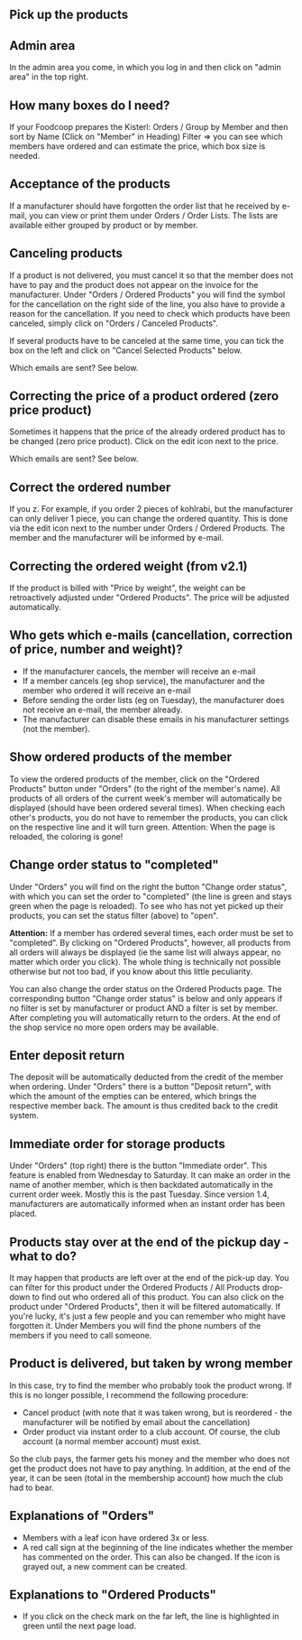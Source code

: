 ## Pick up the products

## Admin area

In the admin area you come, in which you log in and then click on "admin area" in the top right.

## How many boxes do I need?

If your Foodcoop prepares the Kisterl: Orders / Group by Member and then sort by Name (Click on "Member" in Heading) Filter => you can see which members have ordered and can estimate the price, which box size is needed.

## Acceptance of the products

If a manufacturer should have forgotten the order list that he received by e-mail, you can view or print them under Orders / Order Lists. The lists are available either grouped by product or by member.

## Canceling products

If a product is not delivered, you must cancel it so that the member does not have to pay and the product does not appear on the invoice for the manufacturer. Under "Orders / Ordered Products" you will find the symbol for the cancellation on the right side of the line, you also have to provide a reason for the cancellation. If you need to check which products have been canceled, simply click on "Orders / Canceled Products".

If several products have to be canceled at the same time, you can tick the box on the left and click on "Cancel Selected Products" below.

Which emails are sent? See below.

## Correcting the price of a product ordered (zero price product)

Sometimes it happens that the price of the already ordered product has to be changed (zero price product). Click on the edit icon next to the price.

Which emails are sent? See below.

## Correct the ordered number

If you z. For example, if you order 2 pieces of kohlrabi, but the manufacturer can only deliver 1 piece, you can change the ordered quantity. This is done via the edit icon next to the number under Orders / Ordered Products. The member and the manufacturer will be informed by e-mail.

## Correcting the ordered weight (from v2.1)

If the product is billed with "Price by weight", the weight can be retroactively adjusted under "Ordered Products". The price will be adjusted automatically.

## Who gets which e-mails (cancellation, correction of price, number and weight)?
* If the manufacturer cancels, the member will receive an e-mail
* If a member cancels (eg shop service), the manufacturer and the member who ordered it will receive an e-mail
* Before sending the order lists (eg on Tuesday), the manufacturer does not receive an e-mail, the member already.
* The manufacturer can disable these emails in his manufacturer settings (not the member).

## Show ordered products of the member

To view the ordered products of the member, click on the "Ordered Products" button under "Orders" (to the right of the member's name). All products of all orders of the current week's member will automatically be displayed (should have been ordered several times). When checking each other's products, you do not have to remember the products, you can click on the respective line and it will turn green. Attention: When the page is reloaded, the coloring is gone!

## Change order status to "completed"

Under "Orders" you will find on the right the button "Change order status", with which you can set the order to "completed" (the line is green and stays green when the page is reloaded). To see who has not yet picked up their products, you can set the status filter (above) to "open".

**Attention:** If a member has ordered several times, each order must be set to "completed". By clicking on "Ordered Products", however, all products from all orders will always be displayed (ie the same list will always appear, no matter which order you click). The whole thing is technically not possible otherwise but not too bad, if you know about this little peculiarity.

You can also change the order status on the Ordered Products page. The corresponding button "Change order status" is below and only appears if no filter is set by manufacturer or product AND a filter is set by member. After completing you will automatically return to the orders. At the end of the shop service no more open orders may be available.

## Enter deposit return

The deposit will be automatically deducted from the credit of the member when ordering. Under "Orders" there is a button "Deposit return", with which the amount of the empties can be entered, which brings the respective member back. The amount is thus credited back to the credit system.

## Immediate order for storage products

Under "Orders" (top right) there is the button "Immediate order". This feature is enabled from Wednesday to Saturday. It can make an order in the name of another member, which is then backdated automatically in the current order week. Mostly this is the past Tuesday. Since version 1.4, manufacturers are automatically informed when an instant order has been placed.

## Products stay over at the end of the pickup day - what to do?

It may happen that products are left over at the end of the pick-up day. You can filter for this product under the Ordered Products / All Products drop-down to find out who ordered all of this product. You can also click on the product under "Ordered Products", then it will be filtered automatically. If you're lucky, it's just a few people and you can remember who might have forgotten it. Under Members you will find the phone numbers of the members if you need to call someone.

## Product is delivered, but taken by wrong member

In this case, try to find the member who probably took the product wrong. If this is no longer possible, I recommend the following procedure:

* Cancel product (with note that it was taken wrong, but is reordered - the manufacturer will be notified by email about the cancellation)
* Order product via instant order to a club account. Of course, the club account (a normal member account) must exist.

So the club pays, the farmer gets his money and the member who does not get the product does not have to pay anything. In addition, at the end of the year, it can be seen (total in the membership account) how much the club had to bear.

## Explanations of "Orders"
* Members with a leaf icon have ordered 3x or less.
* A red call sign at the beginning of the line indicates whether the member has commented on the order. This can also be changed. If the icon is grayed out, a new comment can be created.

## Explanations to "Ordered Products"
* If you click on the check mark on the far left, the line is highlighted in green until the next page load.